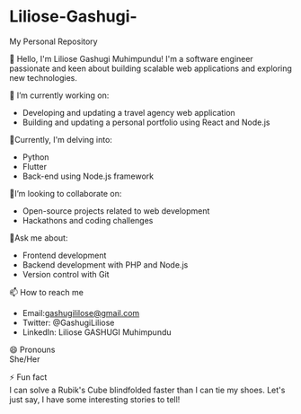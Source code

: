 # Liliose-Gashugi-
My Personal Repository

👋 Hello, I'm Liliose Gashugi Muhimpundu!
I'm a software engineer passionate and keen about building scalable web applications and exploring new technologies.

🔭 I’m currently working on:
- Developing and updating a travel agency web application
- Building and updating a personal portfolio using React and Node.js

🌱Currently, I'm delving into:
- Python
- Flutter
- Back-end using Node.js framework


👯I’m looking to collaborate on:
- Open-source projects related to web development
- Hackathons and coding challenges

💬Ask me about:
- Frontend development
- Backend development with PHP and Node.js
- Version control with Git

📫 How to reach me
- Email:gashugililose@gmail.com
- Twitter: @GashugiLiliose
- LinkedIn: Liliose GASHUGI Muhimpundu

😄 Pronouns  
She/Her

⚡ Fun fact  
I can solve a Rubik's Cube blindfolded faster than I can tie my shoes.  Let's just say, I have some interesting stories to tell!
